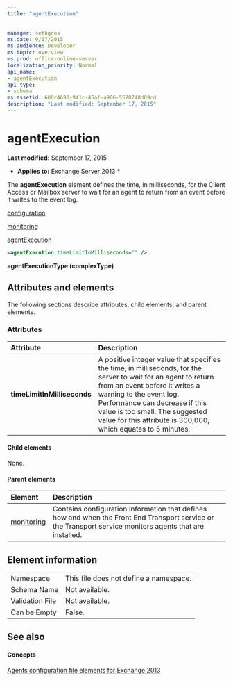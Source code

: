 ```yaml
---
title: "agentExecution"
 
 
manager: sethgros
ms.date: 9/17/2015
ms.audience: Developer
ms.topic: overview
ms.prod: office-online-server
localization_priority: Normal
api_name:
- agentExecution
api_type:
- schema
ms.assetid: 600c4690-941c-45af-a906-5528748d09cd
description: "Last modified: September 17, 2015"
---
```


# agentExecution

 **Last modified:** September 17, 2015 
  
 * **Applies to:** Exchange Server 2013 * 
  
The **agentExecution** element defines the time, in milliseconds, for the Client Access or Mailbox server to wait for an agent to return from an event before it writes to the event log. 
  
[configuration](configuration.md)
  
[monitoring](monitoring.md)
  
[agentExecution](agentexecution.md)
  
```XML
<agentExecution timeLimitInMilliseconds="" />
```

 **agentExecutionType (complexType)**
## Attributes and elements

The following sections describe attributes, child elements, and parent elements.
  
### Attributes

|**Attribute**|**Description**|
|:-----|:-----|
|**timeLimitInMilliseconds** <br/> |A positive integer value that specifies the time, in milliseconds, for the server to wait for an agent to return from an event before it writes a warning to the event log. Performance can decrease if this value is too small. The suggested value for this attribute is 300,000, which equates to 5 minutes.  <br/> |
   
#### Child elements

None.
  
#### Parent elements

|**Element**|**Description**|
|:-----|:-----|
|[monitoring](monitoring.md) <br/> |Contains configuration information that defines how and when the Front End Transport service or the Transport service monitors agents that are installed.  <br/> |
   
## Element information

|||
|:-----|:-----|
|Namespace  <br/> |This file does not define a namespace.  <br/> |
|Schema Name  <br/> |Not available.  <br/> |
|Validation File  <br/> |Not available.  <br/> |
|Can be Empty  <br/> |False.  <br/> |
   
## See also

#### Concepts

[Agents configuration file elements for Exchange 2013](agents-configuration-file-elements-for-exchange-2013.md)

